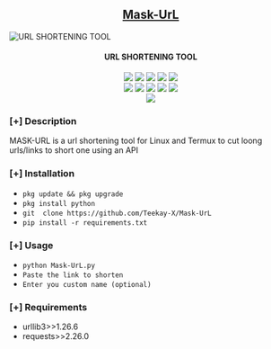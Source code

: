 <h2 align="center"><u>Mask-UrL</u></h2>

![URL SHORTENING TOOL](https://frix.pythonanywhere.com/admin/fileadmin/download/1653199753942.png)
<h4 align="center"> URL SHORTENING TOOL </h4>

<p align="center">
    <img src="https://img.shields.io/github/stars/TeekaY-X/Mask-UrL?style=for-the-badge&color=orange">
    <img src="https://img.shields.io/github/forks/TeekaY-X/Mask-UrL?style=for-the-badge&color=purple">
    <img src="https://img.shields.io/github/license/TeekaY-X/Mask-UrL?style=for-the-badge&color=blue">
    <img src="https://img.shields.io/github/issues/TeekaY-X/Mask-UrL?style=for-the-badge&color=red">
    <img src="https://img.shields.io/github/contributors/TeekaY-X/Mask-UrL?style=for-the-badge&color=cyan">
<br>
    <img src="https://img.shields.io/badge/Author-TeekaY-X-magenta?style=flat-square">
    <img src="https://img.shields.io/badge/Open%20Source-Yes-orange?style=flat-square">
    <img src="https://img.shields.io/badge/Maintained-Yes-cyan?style=flat-square">
    <img src="https://img.shields.io/badge/Made%20In-South Africa-green?style=flat-square">
    <img src="https://img.shields.io/badge/Written%20In-Python-blue?style=flat-square">
<br>
    <img src="https://github-readme-stats.vercel.app/api/pin/?username=TeekaY-X&repo=Mask-UrL&theme=synthwave">
</p>

### [+] Description
MASK-URL is a url shortening tool for Linux and Termux to cut loong urls/links to short one using an API

### [+] Installation
 - `pkg update && pkg upgrade`
 - `pkg install python`
 - `git  clone https://github.com/Teekay-X/Mask-UrL`
 - `pip install -r requirements.txt`

### [+] Usage
 - `python Mask-UrL.py`
 - `Paste the link to shorten`
 - `Enter you custom name (optional)`

### [+] Requirements
 - urllib3>>1.26.6 
 - requests>>2.26.0

